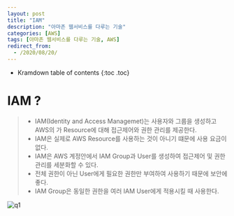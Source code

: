 ```yaml
---
layout: post
title: "IAM"
description: "아마존 웹서비스를 다루는 기술"
categories: [AWS]
tags: [아마존 웹서비스를 다루는 기술, AWS]
redirect_from:
  - /2020/08/20/
---
```


* Kramdown table of contents
{:toc .toc}


# IAM ?
> - IAM(Identity and Access Managemet)는 사용자와 그룹을 생성하고 AWS의 가 Resource에 대해 접근제어와 권한 관리를 제공한다.
> - IAM은 실제로 AWS Resource를 사용하는 것이 아니기 떄문에 사용 요금이 없다.   
> - IAM은 AWS 계정안에서 IAM Group과 User를 생성하여 접근제어 및 권한관리를 세분화할 수 있다.   
> - 전체 권한이 아닌 User에게 필요한 권한만 부여하여 사용하기 때문에 보안에 좋다.
> - IAM Group은 동일한 권한을 여러 IAM User에게 적용시킬 때 사용한다.

![q1](https://user-images.githubusercontent.com/69279022/90718654-6baf5280-e2ed-11ea-9e2a-d709b0c918c5.png)

